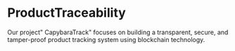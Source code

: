 # ProductTraceability
Our project" CapybaraTrack"  focuses on building a transparent, secure, and tamper-proof product tracking system using blockchain technology.
